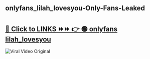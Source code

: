 
 ## onlyfans_lilah_lovesyou-Only-Fans-Leaked

# <h2><a href="https://clipsfans.com/onlyfans_lilah_lovesyou&ref=git">🔗 Click to LINKS ⏩⏩ 👉 🟢 onlyfans lilah_lovesyou </a></h2>

<a href="https://clipsfans.com/onlyfans_lilah_lovesyou&ref=git" rel="nofollow" data-target="animated-image.originalLink"><img src="https://i.ibb.co.com/xMMVF88/686577567.gif" alt="Viral Video Original" style="max-width: 100%; display: inline-block;" data-target="animated-image.originalImage"></a>
